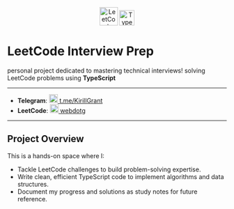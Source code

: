 <div align="center">
    <img src="https://leetcode.com/apple-touch-icon-114x114.png" width="42" height="42" alt="LeetCode" />
    <img src="https://www.typescriptlang.org/icons/icon-96x96.png?v=8944a05a8b601855de116c8a56d3b3ae" width="35" height="35" alt="TypeScript" />
</div>

# LeetCode Interview Prep
personal project dedicated to mastering technical interviews! 
solving LeetCode problems using **TypeScript**

---



- **Telegram**: <a href="https://t.me/KirillGrant" target="_blank"><img src="https://cdn-icons-png.flaticon.com/512/2111/2111646.png" width="20" height="20" alt="telegram" /> t.me/KirillGrant</a>
- **LeetCode**: <a href="https://leetcode.com/u/webdotg/" target="_blank"><img src="https://leetcode.com/apple-touch-icon-114x114.png" width="20" height="20" alt="leetcode" /> webdotg</a>

---

## Project Overview

This is a hands-on space where I:
- Tackle LeetCode challenges to build problem-solving expertise.
- Write clean, efficient TypeScript code to implement algorithms and data structures.
- Document my progress and solutions as study notes for future reference.

